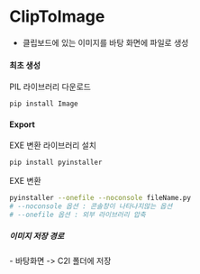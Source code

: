 # ClipToImage
- 클립보드에 있는 이미지를 바탕 화면에 파일로 생성

#### 최초 생성
PIL 라이브러리 다운로드
```bash
pip install Image
```
#### Export
EXE 변환 라이브러리 설치
```bash
pip install pyinstaller
```
EXE 변환
```bash
pyinstaller --onefile --noconsole fileName.py
# --noconsole 옵션 : 콘솔창이 나타나지않는 옵션
# --onefile 옵션 : 외부 라이브러리 압축
```
##### 이미지 저장 경로
 \- 바탕화면 -> C2I 폴더에 저장